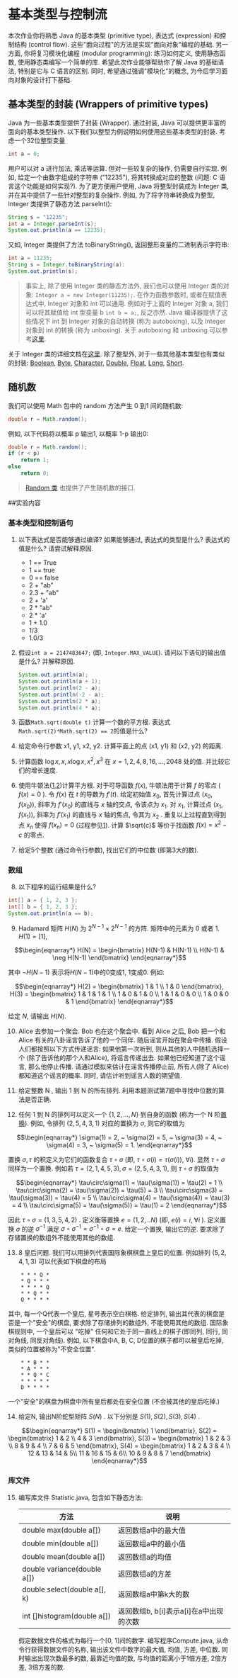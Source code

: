 # 基本类型与控制流

本次作业你将熟悉 Java 的基本类型 (primitive type), 表达式 (expression) 和控制结构 (control flow).
这些"面向过程"的方法是实现"面向对象"编程的基础. 另一方面, 你将复习模块化编程 (modular programming): 练习如何定义, 使用静态函数, 使用静态类编写一个简单的库. 希望此次作业能够帮助你了解 Java 的基础语法, 特别是它与 C 语言的区别. 同时, 希望通过强调"模块化"的概念, 为今后学习面向对象的设计打下基础.

## 基本类型的封装 (Wrappers of primitive types)

Java 为一些基本类型提供了封装 (Wrapper). 通过封装, Java 可以提供更丰富的面向的基本类型操作. 
以下我们以整型为例说明如何使用这些基本类型的封装. 考虑一个32位整型变量

```java
int a = 0;
```

用户可以对 a 进行加法, 乘法等运算. 但对一些较复杂的操作, 仍需要自行实现. 
例如, 给定一个由数字组成的字符串 ("12235"), 将其转换成对应的整数 (问题: C 语言这个功能是如何实现?).
为了更方便用户使用, Java 将整型封装成为 Integer 类, 并在其中提供了一些针对整型的复杂操作. 例如, 为了将字符串转换成为整型, Integer 类提供了静态方法 parseInt():

```java
String s = "12235";
int a = Integer.parseInt(s);
System.out.println(a == 12235);
```

又如, Integer 类提供了方法 toBinaryString(), 返回整形变量的二进制表示字符串:

```java
int a = 11235;
String s = Integer.toBinaryString(a):
System.out.println(s);
```

> 事实上, 除了使用 Integer 类的静态方法外, 我们也可以使用 Integer 类的对象: `Integer a = new Integer(11235);`. 在作为函数参数时, 或者在赋值表达式中, Integer 对象和 int 可以通用. 例如对于上面的 Integer 对象 a, 我们可以将其赋值给 int 型变量 b `int b = a;`, 反之亦然. Java 编译器提供了这些情况下 int 到 Integer 对象的自动转换 (称为 autoboxing), 以及 Integer 对象到 int 的转换 (称为 unboxing). 关于 autoboxing 和 unboxing 可以参考[这里](https://docs.oracle.com/javase/tutorial/java/data/autoboxing.html).

关于 Integer 类的详细文档在[这里](https://docs.oracle.com/javase/7/docs/api/java/lang/Integer.html).
除了整型外, 对于一些其他基本类型也有类似的封装:
[Boolean](https://docs.oracle.com/javase/7/docs/api/java/lang/Boolean.html),
[Byte](https://docs.oracle.com/javase/7/docs/api/java/lang/Byte.html),
[Character](https://docs.oracle.com/javase/7/docs/api/java/lang/Character.html),
[Double](https://docs.oracle.com/javase/7/docs/api/java/lang/Double.html),
[Float](https://docs.oracle.com/javase/7/docs/api/java/lang/Float.html),
[Long](https://docs.oracle.com/javase/7/docs/api/java/lang/Long.html),
[Short](https://docs.oracle.com/javase/7/docs/api/java/lang/Short.html).

## 随机数

我们可以使用 Math 包中的 random 方法产生 0 到1 间的随机数: 

```java
double r = Math.random();
```

例如, 以下代码将以概率 p 输出1, 以概率 1-p 输出0:

```java
double r = Math.random();
if (r < p)
    return 1;
else
    return 0;
```

> [Random 类](https://docs.oracle.com/javase/7/docs/api/java/util/Random.html) 也提供了产生随机数的接口. 


##实验内容

### 基本类型和控制语句

1. 以下表达式是否能够通过编译? 如果能够通过, 表达式的类型是什么? 表达式的值是什么? 请尝试解释原因.
    * 1 == True
    * 1 == true 
    * 0 == false
    * 2 + "ab"
    * 2.3 + "ab"
    * 2 + 'a'
    * 2 * "ab"
    * 2 * 'a'
    * 1 + 1.0
    * 1/3
    * 1.0/3

2. 假设`int a = 2147483647;` (即, `Integer.MAX_VALUE`). 请问以下语句的输出值是什么? 并解释原因.

    ```java
    System.out.println(a);
    System.out.println(a + 1);
    System.out.println(2 - a);
    System.out.println(-2 - a);
    System.out.println(2 * a);
    System.out.println(4 * a);
    ```

3. 函数`Math.sqrt(double t)` 计算一个数的平方根. 表达式`Math.sqrt(2)*Math.sqrt(2) == 2`的值是什么?

4. 给定命令行参数 x1, y1, x2, y2. 计算平面上的点 (x1, y1) 和 (x2, y2) 的距离. 

5. 计算函数 $\log x, x, x\log x, x^2, x^3$ 在 $x=1, 2, 4, 8, 16, ..., 2048$ 处的值. 并比较它们的增长速度. 

6. 使用牛顿法([1](https://en.wikipedia.org/wiki/Newton%27s_method),[2](http://gitlinux.net/2018-12-27-newton-method/))计算平方根.  对于可导函数 $f(x)$, 牛顿法用于计算 $f$ 的零点 ( $f(x) = 0$ ). 令 $f(x)$ 在 $t$ 的导数为 $f'(t)$. 给定初始值 $x_0$, 首先计算过点 $(x_0, f(x_0))$, 斜率为 $f'(x_0)$ 的直线与 $x$ 轴的交点, 令该点为 $x_1$. 对 $x_1$, 计算过点 $(x_1, f(x_1))$, 斜率为 $f'(x_1)$ 的直线与 $x$ 轴的焦点, 令其为 $x_2$ . 重复以上过程直到得到点 $x_n$ 使得 $f(x_n) = 0$ (过程参见[1](http://archives.math.utk.edu/visual.calculus/3/newton.5/1.html)). 计算 $\sqrt{c}$ 等价于找函数 $f(x) = x^2 -c$ 的零点. 

7. 给定5个整数 (通过命令行参数), 找出它们的中位数 (即第3大的数). 
<!--
8. 给定5个整数 (通过命令行参数), 找出它们的中位数, 要求使用"比较"操作的次数不超过6次. 是否存在算法能够使用更少的比较操作找到中位数? 
9. 一对夫妻希望得到男孩和女孩. 他们不停的生孩子, 直到一个不同性别的孩子出生. 假设生男孩和女孩的概率均为 0.5. 请通过模拟, 计算出他们平均会有多少个孩子. 并输出有多少可能性有2个孩子, 3个孩子和4个孩子. 假设概率不是 0.5, 结果会有什么不同?
-->

### 数组

8. 以下程序的运行结果是什么?

```java
int[] a = { 1, 2, 3 };
int[] b = { 1, 2, 3 };
System.out.println(a == b);
```

9. Hadamard 矩阵 $H(N)$ 为 $2^{N-1}\times 2^{N-1}$ 的方阵. 矩阵中的元素为 0 或者 1. $H(1) = [1]$, 

$$\begin{eqnarray*}
H(N) = 
\begin{bmatrix}
H(N-1) & H(N-1) \\
H(N-1) & \neg H(N-1)
\end{bmatrix}
\end{eqnarray*}$$

其中 $\neg H(N-1)$ 表示将$H(N-1)$中的0变成1, 1变成0. 例如:

$$\begin{eqnarray*}
H(2) = 
\begin{bmatrix}
1 & 1 \\
1 & 0
\end{bmatrix},
H(3) = 
\begin{bmatrix}
1 & 1 & 1 & 1 \\
1 & 0 & 1 & 0 \\
1 & 1 & 0 & 0 \\
1 & 0 & 0 & 1 
\end{bmatrix}
\end{eqnarray*}$$

给定 $N$, 请输出 $H(N)$.

10. Alice 去参加一个聚会. Bob 也在这个聚会中. 看到 Alice 之后, Bob 把一个和 Alice 有关的八卦谣言告诉了他的一个同伴. 随后谣言开始在聚会中传播. 假设人们都按照以下方式传递谣言: 如果他第一次听到, 则从其他的人中随机选择一个 (除了告诉他的那个人和Alice), 将谣言传递出去. 如果他已经知道了这个谣言, 那么他停止传播. 请通过模拟来估计在谣言传播停止前, 所有人(除了 Alice)都知道这个谣言的概率. 同时, 请估计听到谣言人数的期望值. 

11. 给定整数 N , 输出 1 到 N 的所有排列. 利用本题测试第7题中寻找中位数的算法是否正确.

12. 任何 1 到 N 的排列可以定义一个 $\{1, 2, ..., N\}$ 到自身的函数 (称为一个 N 阶[置换](https://en.wikipedia.org/wiki/Permutation)). 例如, 令排列 $(2, 5, 4, 3, 1)$ 对应的置换为 $\sigma$, 则它的取值为 

$$\begin{eqnarray*}
\sigma(1) = 2, ~ \sigma(2) = 5, ~ \sigma(3) = 4, ~ \sigma(4) = 3, ~ \sigma(5) = 1.
\end{eqnarray*}$$

置换 $\sigma, \tau$ 的积定义为它们的函数复合 $\tau\circ\sigma$ (即, $\tau\circ\sigma(i) = \tau(\sigma(i)), ~ \forall i$). 显然 $\tau\circ\sigma$ 同样为一个置换. 例如若 $\tau = (2, 1, 4, 5, 3), \sigma=(2, 5, 4, 3, 1)$, 则 $\tau\circ\sigma$ 的取值为

$$\begin{eqnarray*}
\tau\circ\sigma(1) = \tau(\sigma(1)) = \tau(2) = 1 \\
\tau\circ\sigma(2) = \tau(\sigma(2)) = \tau(5) = 3 \\
\tau\circ\sigma(3) = \tau(\sigma(3)) = \tau(4) = 5 \\
\tau\circ\sigma(4) = \tau(\sigma(4)) = \tau(3) = 4 \\ 
\tau\circ\sigma(5) = \tau(\sigma(5)) = \tau(1) = 2
\end{eqnarray*}$$

因此 $\tau\circ\sigma = (1, 3, 5, 4, 2)$ . 定义衡等置换 $e = (1,2,..N)$ (即, $e(i) = i, ~ \forall i$ ).
定义置换 $\sigma$ 的逆 $\sigma^{-1}$ 满足 $\sigma\circ\sigma^{-1} = \sigma^{-1}\circ\sigma = e$. 给定一个置换, 输出它的逆. 要求除了存储置换的数组外不能使用其他的数组.


13. 8 皇后问题. 我们可以用排列代表国际象棋棋盘上皇后的位置. 例如排列 $(5, 2, 4, 1, 3)$ 可以代表如下棋盘的布局
```
    * * * Q * 
    * Q * * * 
    * * * * Q 
    * * Q * * 
    Q * * * * 
```
其中, 每一个Q代表一个皇后, 星号表示空白棋格. 给定排列, 输出其代表的棋盘是否是一个"安全"的棋盘, 要求除了存储排列的数组外, 不能使用其他的数组. 国际象棋规则中, 一个皇后可以 "吃掉" 任何和它处于同一直线上的棋子(即同列, 同行, 同对角线, 同反对角线). 例如, 以下棋盘中A, B, C, D位置的棋子都可以被皇后吃掉, 类似的位置被称为"不安全位置".
```
    * * B * * 
    * A * * * 
    * * Q * C
    * * * * * 
    D * * * * 
```
一个"安全"的棋盘为棋盘中所有皇后都处在安全位置 (不会被其他的皇后吃掉.)


14. 给定N, 输出N阶蛇型矩阵 $S(N)$ . 以下分别是 $S(1), S(2), S(3), S(4)$ .

$$\begin{eqnarray*}
S(1) = 
\begin{bmatrix}
1
\end{bmatrix},
S(2) = 
\begin{bmatrix}
1 & 2 \\
4 & 3
\end{bmatrix},
S(3) = 
\begin{bmatrix}
1 & 2 & 3 \\
8 & 9 & 4 \\
7 & 6 & 5
\end{bmatrix},
S(4) = 
\begin{bmatrix}
1 & 2 & 3 & 4 \\
12 & 13 & 14 & 5\\
11 & 16 & 15 & 6\\
10 & 9 & 8 & 7
\end{bmatrix}
\end{eqnarray*}$$

<!--
17. [歌德巴赫猜想](https://en.wikipedia.org/wiki/Goldbach%27s_conjecture). 1742年, 歌德巴赫 (Goldbach) 在写给欧拉 (Euler) 的信中提出提出如下猜想: 任何大于2的偶数都能写成两个素数的和. 例如16 = 11 + 5 = 3 + 13.  这个猜想至今仍未被证实. 但对于$N < 4\times 10^{18}$的偶数,  通过计算机穷举可以确定该猜想成立. 给定N, 输出它的素数分解. 
-->

### 库文件

15. 编写库文件 Statistic.java, 包含如下静态方法:

    |方法 |说明|
    |---| --- |
    |double max(double a[])         |返回数组a中的最大值|
    |double min(double a[])         |返回数组a中的最小值|
    |double mean(double a[])        |返回数组a的均值|
    |double variance(double a[])    |返回数组a的方差|
    |double select(double a[], k)   |返回数组a中第k大的数|
    |int []histogram(double a[])    |返回数组b, b[i]表示a[i]在a中出现的次数|
    
    假定数据文件的格式为每行一个[0, 1]间的数字. 编写程序Compute.java, 从命令行获得数据文件的名称, 输出该文件中数字的最大值, 均值, 方差, 中位数. 同时输出出现次数最多的数, 最靠近均值的数, 与均值的距离小于1倍方差, 2倍方差, 3倍方差的数. 


